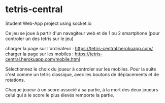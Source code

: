 # tetris-central
Student Web-App project using socket.io

Ce jeu se joue à partir d'un navagiteur web et de 1 ou 2 smartphone (pour controler un des tetris sur le jeu)

charger la page sur l'ordinateur : https://tetris-central.herokuapp.com/
charger la page sur les mobiles : https://tetris-central.herokuapp.com/mobile.html 

Sélectionnez le choix du joueur à controler sur les mobiles.
Pour la suite c'est comme un tetris classique, avec les boutons de déplacements et de rotations.

Chaque joueur à un score associé à sa partie, à la mort des deux joueurs celui qui à le score le plus élevés remporte la partie.



